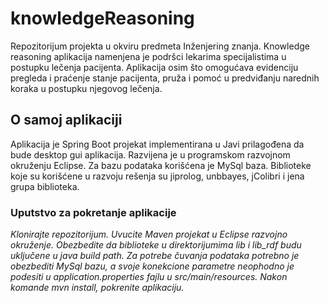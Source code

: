 # knowledgeReasoning

Repozitorijum projekta u okviru predmeta Inženjering znanja. Knowledge reasoning aplikacija namenjena je podršci lekarima specijalistima u postupku lečenja pacijenta. Aplikacija osim što omogućava evidenciju pregleda i praćenje stanje pacijenta, pruža i pomoć u predviđanju narednih koraka u postupku njegovog lečenja.

## O samoj aplikaciji

Aplikacija je Spring Boot projekat implementirana u Javi prilagođena da bude desktop gui aplikacija. Razvijena je u programskom razvojnom okruženju Eclipse. Za bazu podataka korišćena je MySql baza. Biblioteke koje su korišćene u razvoju rešenja su jiprolog, unbbayes, jColibri i jena grupa biblioteka.

### Uputstvo za pokretanje aplikacije
_Klonirajte repozitorijum. Uvucite Maven projekat u Eclipse razvojno okruženje. Obezbedite da biblioteke u direktorijumima lib i lib_rdf budu uključene u java build path. Za potrebe čuvanja podataka potrebno je obezbediti MySql bazu, a svoje konekcione parametre neophodno je podesiti u application.properties fajlu u src/main/resources. Nakon komande mvn install, pokrenite aplikaciju._
